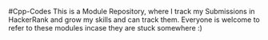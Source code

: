 #Cpp-Codes
This is a Module Repository, where I track my Submissions in HackerRank and grow my skills and can track them. Everyone is welcome to refer to these modules incase they are stuck somewhere :)
